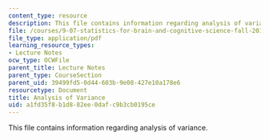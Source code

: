 ```yaml
---
content_type: resource
description: This file contains information regarding analysis of variance.
file: /courses/9-07-statistics-for-brain-and-cognitive-science-fall-2016/a1fd35f8b1d882ee0dafc9b3cb0195ce_MIT9_07F16_lec14.pdf
file_type: application/pdf
learning_resource_types:
- Lecture Notes
ocw_type: OCWFile
parent_title: Lecture Notes
parent_type: CourseSection
parent_uid: 39499fd5-0d44-603b-9e08-427e10a178e6
resourcetype: Document
title: Analysis of Variance
uid: a1fd35f8-b1d8-82ee-0daf-c9b3cb0195ce
---
```

This file contains information regarding analysis of variance.

